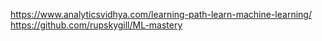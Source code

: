 https://www.analyticsvidhya.com/learning-path-learn-machine-learning/
https://github.com/rupskygill/ML-mastery
